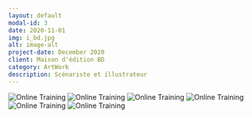 ```yaml
---
layout: default
modal-id: 3
date: 2020-11-01
img: i_bd.jpg
alt: image-alt
project-date: December 2020
client: Maison d'édition BD
category: ArtWork
description: Scénariste et illustrateur
---
```

<img src = "{{ site.baseurl }}/img/portfolio/i_bd_step1.jpg " class = "img-responsive" alt = "Online Training">
<img src="{{ site.baseurl }}/img/portfolio/comic1.jpg" class="img-responsive" alt="Online Training">
<img src="{{ site.baseurl }}/img/portfolio/comic2.jpg" class="img-responsive" alt="Online Training">
<img src="{{ site.baseurl }}/img/portfolio/comic3.jpg" class="img-responsive" alt="Online Training">
<img src="{{ site.baseurl }}/img/portfolio/comic4.jpg" class="img-responsive" alt="Online Training">
<img src="{{ site.baseurl }}/img/portfolio/comic5.jpg" class="img-responsive" alt="Online Training">